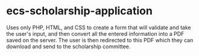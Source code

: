 # ecs-scholarship-application
Uses only PHP, HTML, and CSS to create a form that will validate and take the user's input, and then convert all the entered information into a PDF saved on the server. The user is then redirected to this PDF which they can download and send to the scholarship committee.
